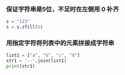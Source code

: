 
### 保证字符串是5位，不足时在左侧用 0 补齐
```python
s = "123"
s = s.zfill(5)
```

### 用指定字符将列表中的元素拼接成字符串
```python
list1 = ["a", "b", "c", "d"]
str1 = '--'.join(list1)
print(str1)
```